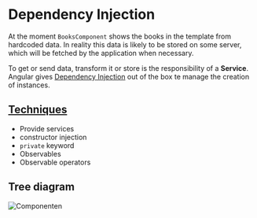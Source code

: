 # Dependency Injection

At the moment `BooksComponent` shows the books in the template from hardcoded data. In reality this data is likely to be stored on some server, which will be fetched by the application when necessary.

To get or send data, transform it or store is the responsibility of a **Service**.
Angular gives [Dependency Injection](https://angular.io/guide/dependency-injection) out of the box te manage the creation of instances.

## [Techniques](https://angular.io/guide/dependency-injection)
* Provide services
* constructor injection
* `private` keyword
* Observables
* Observable operators

## Tree diagram
![Componenten](/images/4.png)
